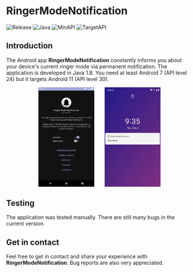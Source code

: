 # RingerModeNotification
![Release](https://img.shields.io/badge/Release-2021.1-9cf)
![Java](https://img.shields.io/badge/Java-1.8-9cf)
![MinAPI](https://img.shields.io/badge/MinAPI-24-blue)
![TargetAPI](https://img.shields.io/badge/TargetAPI-30-blue)

## Introduction
The Android app **RingerModeNotification** constantly informs you about your device's current ringer mode via permanent notification.
The application is developed in Java 1.8. You need at least Android 7 (API level 24) but it targets Android 11 (API level 30). 

<p align="center">
<img src="https://github.com/TeamGruenbaum/RingerModeNotification/blob/main/screenshots/app.png" width="30%" padding="10px 10px 10px 10px">
  &nbsp;&nbsp;&nbsp;&nbsp;&nbsp;
<img src="https://github.com/TeamGruenbaum/RingerModeNotification/blob/main/screenshots/notification.png" width="30%" padding="10px 10px 10px 10px">
</p>

## Testing
The application was tested manually. There are still many bugs in the current version.

## Get in contact
Feel free to get in contact and share your experience with **RingerModeNotification**. Bug reports are also very appreciated.
